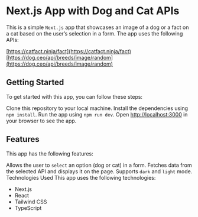 # Next.js App with Dog and Cat APIs
This is a simple `Next.js` app that showcases an image of a dog or a fact on a cat based on the user’s selection in a form. The app uses the following APIs:

[https://catfact.ninja/fact](https://catfact.ninja/fact)
[https://dog.ceo/api/breeds/image/random](https://dog.ceo/api/breeds/image/random)

## Getting Started
To get started with this app, you can follow these steps:

Clone this repository to your local machine.
Install the dependencies using `npm install`.
Run the app using `npm run dev`.
Open [http://localhost:3000](http://localhost:3000) in your browser to see the app.

## Features
This app has the following features:

Allows the user to `select` an option (dog or cat) in a form.
Fetches data from the selected API and displays it on the page.
Supports `dark` and `light` mode.
Technologies Used
This app uses the following technologies:

- Next.js
- React
- Tailwind CSS
- TypeScript